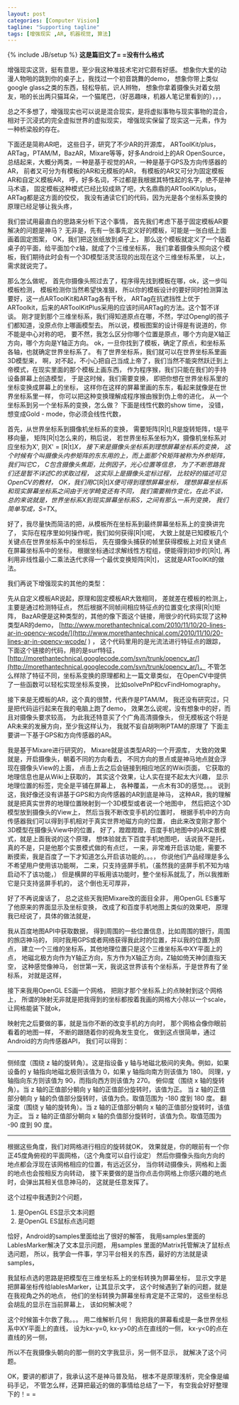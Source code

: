 ```yaml
---
layout: post
categories: [Computer Vision]
tagline: "Supporting tagline"
tags: [增强现实 ,AR, 机器视觉, 算法]
---
```

{% include JB/setup %}
**这是篇旧文了= =没有什么格式**

增强现实这货，挺有意思，至少我这种准技术宅对它颇有好感。
想象你大爱的动漫人物啪的跳到你的桌子上，我找过一个初音跳舞的demo，
想象你带上类似google glass之类的东西，轻松导航，识人辫物，
想象你拿着摄像头对着女朋友，啪的长出两只猫耳朵，一个猫尾巴，（好恶趣味，机器人笔记里看到的），，，

总之不多想了，增强现实也可以说是混合现实，是将虚拟事物与现实事物的混合，
相对于沉浸式的完全虚拟世界的虚拟现实，
增强现实保留了现实这一元素，作为一种桥梁般的存在。

下面还是简称AR吧，
这些日子，研究了不少AR的开源库，
ARToolKit/plus，ARTag，PTAM/M，BazAR，Mixare等等，好多Android上的AR OpenSource，
总结起来，大概分两类，一种是基于视觉的AR，一种是基于GPS及方向传感器的AR，
前者又可分为有模板的AR和无模板的AR，
有模板的AR又可分为固定模板AR和自定义模板AR，
呼，好多名词，不过都是我根据其特性起的名字，绝不是神马术语，
固定模板这种模式已经比较成熟了吧，大名鼎鼎的ARToolKit/plus，ARTag都是这方面的佼佼，
我没有通读它们的代码，因为光是各个坐标系变换的原理已经足够让我头疼，

我们尝试用最直白的思路来分析下这个事情，
首先我们考虑下基于固定模板AR要解决的问题是神马？
无非是，先有一张事先定义好的模板，可能是一张白纸上面画着固定图案，
OK，我们把这张纸放到桌子上，
那么这个模板就定义了一个贴着桌子的平面，给平面加个z轴，就成了个三维坐标系，
我们拿着摄像头照向这个模板，我们期待此时会有一个3D模型活灵活现的出现在这个三维坐标系里，
以上，需求就说完了。

那么怎么做呢，
首先你摄像头照过去了，程序得先找到模板在哪，ok，这一步叫模板检测，
模板检测你当然希望快准狠，
所以你的模板设计的要好同时检测算法要好，这一点ARToolKit和ARTag各有千秋，
ARTag在抗遮挡性上优于ARToolkit，后来的ARToolKitPlus采用的应该时间ARTag的方法。这个暂不详谈。
刚才提到那个三维坐标系，我们得知道原点在哪，不然，学过Opengl的孩子们都知道，没原点你上哪画模型去。
所以说，模板图案的设计得是有说道的，你不能是中心对称的吧，
要不然，我怎么区分你哪个位置是原点，哪个方向是X轴正方向，哪个方向是Y轴正方向。
ok，一旦你找到了模板，确定了原点，和坐标系各轴，也就确定世界坐标系了。
有了世界坐标系，我们就可以在世界坐标系里画3D模型来，
啊，对不起，不小心把自己当成上帝了，我们当然不能突然跃迁到上帝模式，在现实里面的那个模板上画东西，
作为程序猴，我们只能在我们的手持设备屏幕上创造模型，
于是这时候，我们需要变换，
即把你想在世界坐标系里的坐标变换成屏幕上的坐标，
这样你在这样的屏幕里画的东东，看起来就像是在世界坐标系里一样，
你可以把这种变换理解成程序猴由猴到伪上帝的进化，
从一个坐标系到另一个坐标系的变换，怎么做？
下面是线性代数的show time，
没错，想变成Gold - mode，你必须会线性代数，

首先，从世界坐标系到摄像机坐标系的变换，
需要矩阵[R|t],R是旋转矩阵，t是平移向量，
矩阵[R|t]怎么来的，稍后说，
若世界坐标系坐标为X，摄像机坐标系对应坐标为X',
则X' = [R|t]*X，
接下来是摄像头坐标系到理想屏幕坐标系的变换，
这个时候有个叫摄像头内参矩阵的东东用的上，而上面那个R矩阵被称为外参矩阵，
我们叫它C，
C包含摄像头焦距，比例因子，光心位置等信息，
为了不断思路我们还是暂不详述C的求取过程，
这实际上是摄像头定标过程，
比较好的描述可见OpenCV的教材，
OK，我们用C*[R|t]*X便可得到理想屏幕坐标，
理想屏幕坐标系和现实屏幕坐标系之间由于光学畸变还有不同，
我们需要稍作变化，在此不谈，
总的来说就是，世界坐标系X到现实屏幕坐标系S，之间有那么一系列变换，
我们简单写成，S=T*X。

好了，我尽量快而简洁的把，从模板所在坐标系到最终屏幕坐标系上的变换讲完了，
实际在程序里如何操作呢，我们如何获得[R|t]呢，
大致上就是已知模板几个关键点在世界坐标系中的坐标后，
先在摄像头捕获的帧里获得模板上对应关键点在屏幕坐标系中的坐标，
根据坐标通过求解线性方程组，便能得到初步的[R|t],
再利用非线性最小二乘法迭代求得一个最优变换矩阵[R|t]，
这就是ARToolKit的做法。

我们再说下增强现实的其他的类型：

先从自定义模板AR说起，原理和固定模板AR大致相同，
差就差在模板的检测上，主要是通过检测特征点，
然后根据不同帧间相应特征点的位置变化求得[R|t]矩阵，
BazAR便是这种类型的，其他的像下面这个链接，用很少的代码实现了这种类型AR的demo，
[http://www.morethantechnical.com/2010/11/10/20-lines-ar-in-opencv-wcode/](http://www.morethantechnical.com/2010/11/10/20-lines-ar-in-opencv-wcode/ ) ，
这个代码里用的是光流法进行特征点的跟踪，
下面这个链接的代码，用的是surf特征，
[http://morethantechnical.googlecode.com/svn/trunk/opencv_ar/](http://morethantechnical.googlecode.com/svn/trunk/opencv_ar/)，
不管怎么样除了特征不同，坐标系变换的原理都和上一篇文章类似，
在OpenCV中提供了一些函数可以轻松实现坐标系变换，
比如solvePnP和cvFindHomography。

接下来是无模板的AR，这个真的很赞，代表作是PTAM/M，
我还没有研究过，只是把代码运行起来在我的电脑上跑了demo，
效果怎么说呢，没有想象中的好，而且对摄像头要求较高，
为此我还特意买了个广角高清摄像头，
但无模板这个将是AR未来的发展方向，至少我这样认为，
我就不妄自胡咧咧PTAM的原理了
下面主要讲一下基于GPS和方向传感器的AR。

我是基于Mixare进行研究的，
Mixare就是该类型AR的一个开源库，
大致的效果就是，开启摄像头，朝着不同的方向看去，
不同方向的景点或是神马地点就会浮现在摄像头View的上面，
点击上去之后会链接到相应地区的Wiki页面，
它获取的地理信息也是从Wiki上获取的，
其实这个效果，让人实在提不起太大兴趣，
显示地理位置的标签，完全是平铺在屏幕上，
各种覆盖，一点木有3D的感觉。。。
说到这，我好像还没有讲基于GPS和方向传感器的AR到底是神马，
这种AR，我的理解就是把真实世界的地理位置映射到一个3D模型或者说一个地图中，
然后把这个3D模型放到摄像头的View上，
然后当我不断改变手机的位置时，
根据手机中的方向传感器我们可以得到手机相对于真实世界地磁方向的位置，
由此来改变刚才那个3D模型在摄像头View中的位置，
好了，蹬蹬蹬蹬，百度手机地图中的AR实景模式，就是上面我说的这个原理，
想体验就去下百度手机地图吧，
话说我不是托，真的不是，只是他那个实景模式做的有点烂，
一来，非常难开启该功能，需要不断摸索，我是百度了一下才知道怎么开启该功能的。。。，
你说他们产品经理是多么不希望用户使用该功能啊，
二来，只支持竖屏手机，（虽然我的竖屏手机不知为啥启动不了该功能，）
但是横屏的平板用该功能时，整个坐标系就乱了，所以我推断它是只支持竖屏手机的，
这个倒也无可厚非，

好了不再说废话了，
总之这些天我把Mixare改的面目全非，
用OpenGL ES重写了他原来的界面显示及坐标变换，
改成了和百度手机地图上类似的效果吧，
原理我已经说了，具体的做法就是，

我从百度地图API中获取数据，
得到周围的一些位置信息，比如周围的银行，周围的旅店神马的，
同时我用GPS或者网络获得我此时的位置，并以我的位置为原点，
建立一个三维的坐标系，其他地理位置只是这个三维坐标系中XY平面上的点，
地磁北极方向作为Y轴正方向，东方作为X轴正方向，Z轴如倚天神剑直指天空，
这种感觉像神马，
创世第一天，我说这世界该有个坐标系，于是世界有了坐标系，
对就是这样，

接下来我用OpenGL ES画一个网格，
把刚才那个坐标系上的点映射到这个网格上，
所谓的映射无非就是把我得到的坐标都按着我画的网格大小除以一个scale，
让网格能装下就ok，

映射完之后要做的事，就是当你不断的改变手机的方向时，
那个网格会像你眼前看着的地图一样，
不断的跟随着你的视角发生变化，
做到这点很简单，通过Android的方向传感器API，
我们可以得到：

----------

侧倾度（围绕 z 轴的旋转角）。这是指设备 y 轴与地磁北极间的夹角。例如，如果设备的 y 轴指向地磁北极则该值为 0，如果 y 轴指向南方则该值为 180。
同理，y 轴指向东方则该值为 90，而指向西方则该值为 270。
俯仰度（围绕 x 轴的旋转角）。当 z 轴的正值部分朝向 y 轴的正值部分旋转时，该值为正。
当 z 轴的正值部分朝向 y 轴的负值部分旋转时，该值为负。取值范围为 -180 度到 180 度。
翻滚度（围绕 y 轴的旋转角）。当 z 轴的正值部分朝向 x 轴的正值部分旋转时，该值为正。
当 z 轴的正值部分朝向 x 轴的负值部分旋转时，该值为负。取值范围为 -90 度到 90 度。  


----------

根据这些角度，我们对网格进行相应的旋转就OK，
效果就是，你的眼前有一个你正45度角俯视的平面网格，（这个角度可以自行设定）
然后你摄像头指向方向的地点都会浮现在该网格相应的位置，有远近区分，
当你转动摄像头，网格和上面的地点也会按相反方向转动，
接下来要做的是当你点击你网格上你感兴趣的地点时，会弹出其相关信息神马的，
这就是任意发挥了。

这个过程中我遇到2个问题，  
1. 是OpenGL ES显示文本问题  
2. 是OpenGL ES鼠标点选问题  

恰好，Android的samples里面给出了很好的解答，
我用samples里面的LablesMarker解决了文本显示问题，
用samples 里面的Matrix托管解决了鼠标点选问题，
所以，我学会一件事，学习平台相关的东西，最好的方法就是读samples，

我鼠标点选的思路是把模型在三维坐标系上的坐标转换为屏幕坐标，
显示文字是把屏幕坐标传给lablesMarker，让其显示文字，
这个时候遇到了新的问题，就是在我视角之外的地点，
他们的坐标转换为屏幕坐标肯定是不正常的，
这些坐标总会胡乱的显示在当前屏幕上，
该如何解决呢？

这个时候笛卡尔救了我。。。
用二维解析几何！
我把我的屏幕看成是一条世界坐标系中XY平面上的直线，
设为kx-y=0,
kx-y>0的点在直线的一侧，
kx-y<0的点在直线的另一侧，

所以不在我摄像头朝向的那一侧的文字我显示，另一侧不显示，
就解决了这个问题。

OK，要讲的都讲了，我承认这不是神马普及贴，
根本不是原理浅析，完全像是编码手记，
不管怎么样，还算把最近的做的事情给总结了一下，
有空我会好好整理下的！= =
